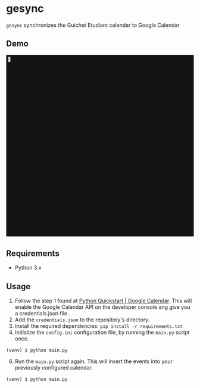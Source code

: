 # gesync
`gesync` synchronizes the Guichet Etudiant calendar to Google Calendar

## Demo

![Demonstration of gesync](demo.gif)

## Requirements

- Python 3.x

## Usage

1. Follow the step 1 found at [Python Quickstart | Google Calendar](https://developers.google.com/calendar/quickstart/python). This will enable the Google Calendar API on the developer console ang give you a credentials.json file.
2. Add the `credentials.json` to the repository's directory.
4. Install the required dependencies: `pip install -r requirements.txt`
5. Initialize the `config.ini` configuration file, by running the `main.py` script once.
```
(venv) $ python main.py
```
6. Run the `main.py` script again. This will insert the events into your previously configured calendar.
```
(venv) $ python main.py
```
